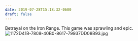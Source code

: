```yaml
---
date: 2019-07-28T15:18:32-0600
draft: false
---
```


Betrayal on the Iron Range. This game was sprawling and epic. ![1172D41B-7808-40B0-8617-79937DD08B93.jpg](http://ianwhitney.micro.blog/uploads/2019/5ed1083134.jpg)

